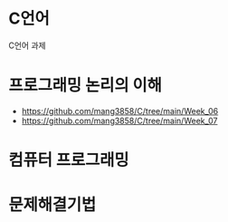 # C언어
C언어 과제

# 프로그래밍 논리의 이해
- https://github.com/mang3858/C/tree/main/Week_06
- https://github.com/mang3858/C/tree/main/Week_07
# 컴퓨터 프로그래밍

# 문제해결기법
